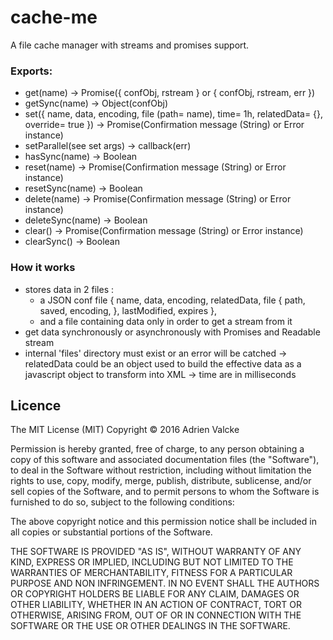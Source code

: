 # cache-me

A file cache manager with streams and promises support.

### Exports:
- get(name)         -> Promise({ confObj, rstream } or { confObj, rstream, err })
- getSync(name)     -> Object(confObj)
- set({ name, data, encoding, file (path= name), time= 1h, relatedData= {}, override= true })
                    -> Promise(Confirmation message (String) or Error instance)
- setParallel(see set args)
                    -> callback(err)
- hasSync(name)     -> Boolean
- reset(name)       -> Promise(Confirmation message (String) or Error instance)
- resetSync(name)   -> Boolean
- delete(name)      -> Promise(Confirmation message (String) or Error instance)
- deleteSync(name)  -> Boolean
- clear()           -> Promise(Confirmation message (String) or Error instance)
- clearSync()       -> Boolean

### How it works
- stores data in 2 files :
  - a JSON conf file
    {
      name,
      data,
      encoding,
      relatedData,
      file {
        path,
        saved,
        encoding,
      },
      lastModified,
      expires
    },
  - and a file containing data only in order to get a stream from it
- get data synchronously or asynchronously with Promises and Readable stream
- internal 'files' directory must exist or an error will be catched
  -> relatedData could be an object used to build the effective data
    as a javascript object to transform into XML
  -> time are in milliseconds

## Licence

The MIT License (MIT) Copyright © 2016 Adrien Valcke

Permission is hereby granted, free of charge, to any person obtaining a copy of this software and associated documentation files (the "Software"), to deal in the Software without restriction, including without limitation the rights to use, copy, modify, merge, publish, distribute, sublicense, and/or sell copies of the Software, and to permit persons to whom the Software is furnished to do so, subject to the following conditions:

The above copyright notice and this permission notice shall be included in all copies or substantial portions of the Software.

THE SOFTWARE IS PROVIDED "AS IS", WITHOUT WARRANTY OF ANY KIND, EXPRESS OR IMPLIED, INCLUDING BUT NOT LIMITED TO THE WARRANTIES OF MERCHANTABILITY, FITNESS FOR A PARTICULAR PURPOSE AND NON INFRINGEMENT. IN NO EVENT SHALL THE AUTHORS OR COPYRIGHT HOLDERS BE LIABLE FOR ANY CLAIM, DAMAGES OR OTHER LIABILITY, WHETHER IN AN ACTION OF CONTRACT, TORT OR OTHERWISE, ARISING FROM, OUT OF OR IN CONNECTION WITH THE SOFTWARE OR THE USE OR OTHER DEALINGS IN THE SOFTWARE.
